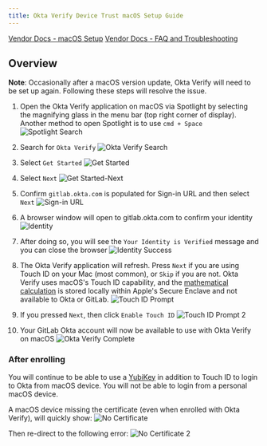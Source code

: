 ```yaml
---
title: Okta Verify Device Trust macOS Setup Guide
---
```


<!-- FIXME -->

[Vendor Docs - macOS Setup](https://help.okta.com/eu/en-us/content/topics/end-user/ov-setup-macos.htm)
[Vendor Docs - FAQ and Troubleshooting](https://help.okta.com/eu/en-us/content/topics/end-user/ov-trbl-macos.htm)

## Overview

**Note**: Occasionally after a macOS version update, Okta Verify will need to be set up again. Following these steps will resolve the issue.

1. Open the Okta Verify application on macOS via Spotlight by selecting the magnifying glass in the menu bar (top right corner of display). Another method to open Spotlight is to use `cmd + Space`
![Spotlight Search](/images/it/okta/spotlight.png)

1. Search for `Okta Verify`
![Okta Verify Search](/images/it/okta/okta-verify-search.png)

1. Select `Get Started`
![Get Started](/images/it/okta/get-started.png)

1. Select `Next`
![Get Started-Next](/images/it/okta/get-started-2.png)

1. Confirm `gitlab.okta.com` is populated for Sign-in URL and then select `Next`
![Sign-in URL](/images/it/okta/signin-url.jpg)

1. A browser window will open to gitlab.okta.com to confirm your identity
![Identity](/images/it/okta/identity.png)

1. After doing so, you will see the `Your Identity is Verified` message and you can close the browser
![Identity Success](/images/it/okta/identity-success.png)

1. The Okta Verify application will refresh. Press `Next` if you are using Touch ID on your Mac (most common), or `Skip` if you are not. Okta Verify uses macOS's Touch ID capability, and the [mathematical calculation](https://support.apple.com/en-us/105095) is stored locally within Apple's Secure Enclave and not available to Okta or GitLab.
![Touch ID Prompt](/images/it/okta/touch-id-or-skip.png)

1. If you pressed `Next`, then click `Enable Touch ID`
![Touch ID Prompt 2](/images/it/okta/touch-id-prompt-2.png)

1. Your GitLab Okta account will now be available to use with Okta Verify on macOS
![Okta Verify Complete](/images/it/okta/okta-verify-complete.png)

### After enrolling

You will continue to be able to use a [YubiKey](/handbook/security/corporate/systems/yubikey/) in addition to Touch ID to login to Okta from macOS device. You will not be able to login from a personal macOS device.

A macOS device missing the certificate (even when enrolled with Okta Verify), will quickly show:
![No Certificate](/images/it/okta/no-certificate.png)

Then re-direct to the following error:
![No Certificate 2](/images/it/okta/no-certificate-2.png)
